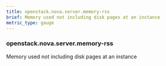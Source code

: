 ```yaml
---
title: openstack.nova.server.memory-rss
brief: Memory used not including disk pages at an instance
metric_type: gauge
---
```

### openstack.nova.server.memory-rss

Memory used not including disk pages at an instance